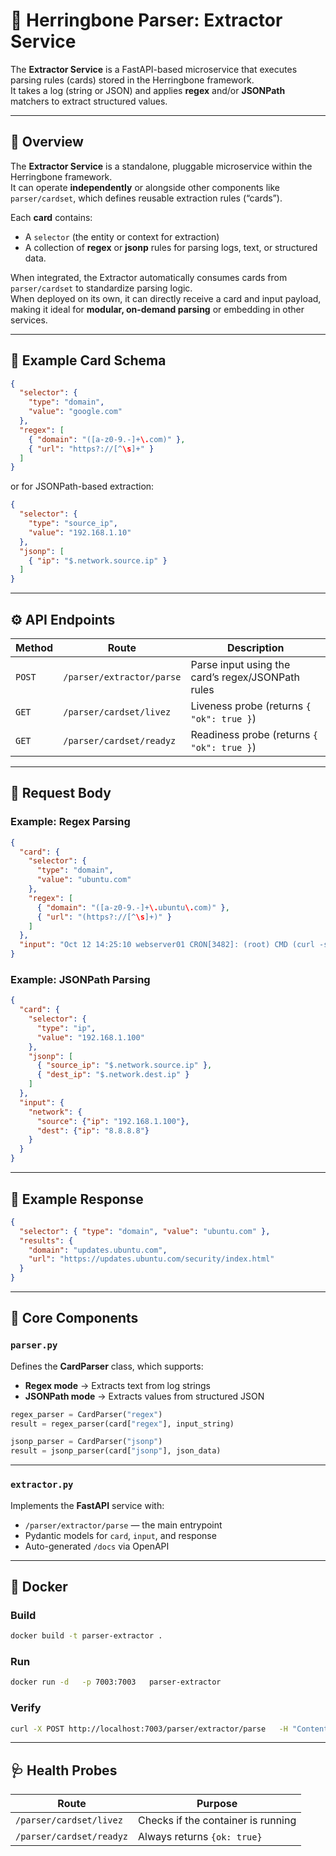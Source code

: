 # 🧠 Herringbone Parser: Extractor Service

The **Extractor Service** is a FastAPI-based microservice that executes parsing rules (cards) stored in the Herringbone framework.  
It takes a log (string or JSON) and applies **regex** and/or **JSONPath** matchers to extract structured values.

---

## 🚀 Overview

The **Extractor Service** is a standalone, pluggable microservice within the Herringbone framework.  
It can operate **independently** or alongside other components like `parser/cardset`, which defines reusable extraction rules (“cards”).  

Each **card** contains:
- A `selector` (the entity or context for extraction)
- A collection of **regex** or **jsonp** rules for parsing logs, text, or structured data.

When integrated, the Extractor automatically consumes cards from `parser/cardset` to standardize parsing logic.  
When deployed on its own, it can directly receive a card and input payload, making it ideal for **modular, on-demand parsing** or embedding in other services.

---

## 🧩 Example Card Schema

```json
{
  "selector": {
    "type": "domain",
    "value": "google.com"
  },
  "regex": [
    { "domain": "([a-z0-9.-]+\.com)" },
    { "url": "https?://[^\s]+" }
  ]
}
```

or for JSONPath-based extraction:

```json
{
  "selector": {
    "type": "source_ip",
    "value": "192.168.1.10"
  },
  "jsonp": [
    { "ip": "$.network.source.ip" }
  ]
}
```

---

## ⚙️ API Endpoints

| Method | Route | Description |
|---------|-------|-------------|
| `POST` | `/parser/extractor/parse` | Parse input using the card’s regex/JSONPath rules |
| `GET` | `/parser/cardset/livez` | Liveness probe (returns `{ "ok": true }`) |
| `GET` | `/parser/cardset/readyz` | Readiness probe (returns `{ "ok": true }`) |

---

## 🧠 Request Body

### Example: Regex Parsing

```json
{
  "card": {
    "selector": {
      "type": "domain",
      "value": "ubuntu.com"
    },
    "regex": [
      { "domain": "([a-z0-9.-]+\.ubuntu\.com)" },
      { "url": "(https?://[^\s]+)" }
    ]
  },
  "input": "Oct 12 14:25:10 webserver01 CRON[3482]: (root) CMD (curl -s https://updates.ubuntu.com/security/index.html)"
}
```

### Example: JSONPath Parsing

```json
{
  "card": {
    "selector": {
      "type": "ip",
      "value": "192.168.1.100"
    },
    "jsonp": [
      { "source_ip": "$.network.source.ip" },
      { "dest_ip": "$.network.dest.ip" }
    ]
  },
  "input": {
    "network": {
      "source": {"ip": "192.168.1.100"},
      "dest": {"ip": "8.8.8.8"}
    }
  }
}
```

---

## 🧾 Example Response

```json
{
  "selector": { "type": "domain", "value": "ubuntu.com" },
  "results": {
    "domain": "updates.ubuntu.com",
    "url": "https://updates.ubuntu.com/security/index.html"
  }
}
```

---

## 🐍 Core Components

### `parser.py`
Defines the **CardParser** class, which supports:
- **Regex mode** → Extracts text from log strings
- **JSONPath mode** → Extracts values from structured JSON

```python
regex_parser = CardParser("regex")
result = regex_parser(card["regex"], input_string)

jsonp_parser = CardParser("jsonp")
result = jsonp_parser(card["jsonp"], json_data)
```

---

### `extractor.py`
Implements the **FastAPI** service with:
- `/parser/extractor/parse` — the main entrypoint
- Pydantic models for `card`, `input`, and response
- Auto-generated `/docs` via OpenAPI

---

## 🧱 Docker

### Build
```bash
docker build -t parser-extractor .
```

### Run
```bash
docker run -d   -p 7003:7003   parser-extractor
```

### Verify
```bash
curl -X POST http://localhost:7003/parser/extractor/parse   -H "Content-Type: application/json"   -d '{"card":{"selector":{"type":"domain","value":"ubuntu.com"},"regex":[{"domain":"([a-z0-9.-]+\.ubuntu\.com)"}]},"input":"curl https://updates.ubuntu.com"}'
```

---

## 🩺 Health Probes

| Route | Purpose |
|--------|----------|
| `/parser/cardset/livez` | Checks if the container is running |
| `/parser/cardset/readyz` | Always returns `{ok: true}` |